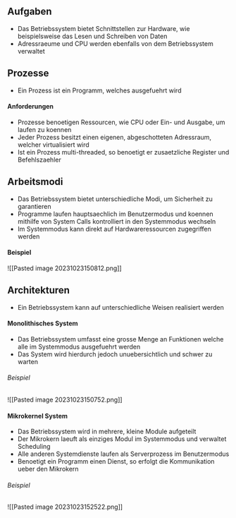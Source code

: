 ## Aufgaben
- Das Betriebssystem bietet Schnittstellen zur Hardware, wie beispielsweise das Lesen und Schreiben von Daten
- Adressraeume und CPU werden ebenfalls von dem Betriebssystem verwaltet
## Prozesse
- Ein Prozess ist ein Programm, welches ausgefuehrt wird
#### Anforderungen
- Prozesse benoetigen Ressourcen, wie CPU oder Ein- und Ausgabe, um laufen zu koennen
- Jeder Prozess besitzt einen eigenen, abgeschotteten Adressraum, welcher virtualisiert wird
- Ist ein Prozess multi-threaded, so benoetigt er zusaetzliche Register und Befehlszaehler
## Arbeitsmodi
- Das Betriebssystem bietet unterschiedliche Modi, um Sicherheit zu garantieren
- Programme laufen hauptsaechlich im Benutzermodus und koennen mithilfe von System Calls kontrolliert in den Systemmodus wechseln
- Im Systemmodus kann direkt auf Hardwareressourcen zugegriffen werden
#### Beispiel
![[Pasted image 20231023150812.png]]
## Architekturen
- Ein Betriebssystem kann auf unterschiedliche Weisen realisiert werden
#### Monolithisches System
- Das Betriebssystem umfasst eine grosse Menge an Funktionen welche alle im Systemmodus ausgefuehrt werden
- Das System wird hierdurch jedoch unuebersichtlich und schwer zu warten
###### Beispiel
![[Pasted image 20231023150752.png]]
#### Mikrokernel System
- Das Betriebssystem wird in mehrere, kleine Module aufgeteilt
- Der Mikrokern laeuft als einziges Modul im Systemmodus und verwaltet Scheduling
- Alle anderen Systemdienste laufen als Serverprozess im Benutzermodus
- Benoetigt ein Programm einen Dienst, so erfolgt die Kommunikation ueber den Mikrokern
###### Beispiel
![[Pasted image 20231023152522.png]]
